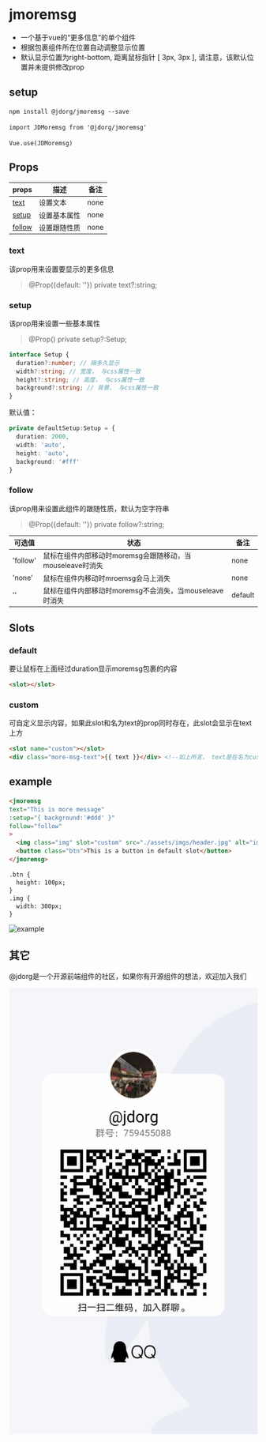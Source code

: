 # jmoremsg

- 一个基于vue的“更多信息”的单个组件
- 根据包裹组件所在位置自动调整显示位置
- 默认显示位置为right-bottom, 距离鼠标指针 [ 3px, 3px ], 请注意，该默认位置并未提供修改prop

## setup

```shell
npm install @jdorg/jmoremsg --save

import JDMoremsg from '@jdorg/jmoremsg'

Vue.use(JDMoremsg) 
```

## Props

|props|描述|备注|
|---|---|---|
|[text](#text)|设置文本|none|
|[setup](#setup)|设置基本属性|none|
|[follow](#follow)|设置跟随性质|none|

### text

该prop用来设置要显示的更多信息

> @Prop({default: ''}) private text?:string; 


### setup

该prop用来设置一些基本属性

> @Prop() private setup?:Setup;

```ts
interface Setup {
  duration?:number; // 隔多久显示
  width?:string; // 宽度， 与css属性一致
  height?:string; // 高度， 与css属性一致
  background?:string; // 背景， 与css属性一致
}
```

默认值：

```ts
private defaultSetup:Setup = {
  duration: 2000,
  width: 'auto',
  height: 'auto',
  background: '#fff'
}
```

### follow

该prop用来设置此组件的跟随性质，默认为空字符串

> @Prop({default: ''}) private follow?:string;  

|可选值|状态|备注|
|---|---|---|
|'follow'|鼠标在组件内部移动时moremsg会跟随移动，当mouseleave时消失|none|
|'none'|鼠标在组件内移动时mroemsg会马上消失|none|
|''|鼠标在组件内部移动时moremsg不会消失，当mouseleave时消失|default|

## Slots

### default

要让鼠标在上面经过duration显示moremsg包裹的内容

```html
<slot></slot>
```

### custom

可自定义显示内容，如果此slot和名为text的prop同时存在，此slot会显示在text上方

```html
<slot name="custom"></slot>
<div class="more-msg-text">{{ text }}</div> <!--如上所言， text是在名为custom的slot下方定义的-->
```

## example

```html
<jmoremsg 
text="This is more message" 
:setup="{ background:'#ddd' }"
follow="follow"
>
  <img class="img" slot="custom" src="./assets/imgs/header.jpg" alt="img">
  <button class="btn">This is a button in default slot</button>
</jmoremsg>
```

```less
.btn {
  height: 100px;
}
.img {
  width: 300px;
}
```

![example](https://raw.githubusercontent.com/isJDongYa/jmoremsg/master/examples/assets/imgs/example.gif)

## 其它

@jdorg是一个开源前端组件的社区，如果你有开源组件的想法，欢迎加入我们

![qqqun](./examples/assets/imgs/@jdorg.jpg)